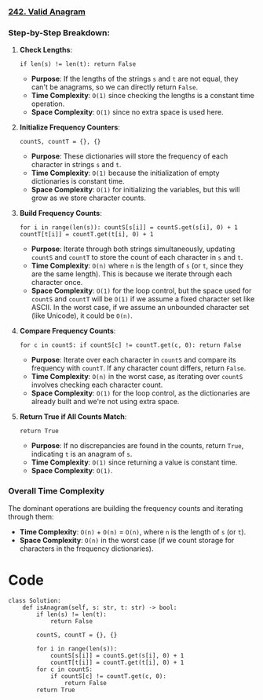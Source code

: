 ### [242. Valid Anagram](https://leetcode.com/problems/valid-anagram/)
### Step-by-Step Breakdown:

1.  **Check Lengths**:


    `if len(s) != len(t):
        return False`

    -   **Purpose**: If the lengths of the strings `s` and `t` are not equal, they can't be anagrams, so we can directly return `False`.
    -   **Time Complexity**: `O(1)` since checking the lengths is a constant time operation.
    -   **Space Complexity**: `O(1)` since no extra space is used here.
2.  **Initialize Frequency Counters**:


    `countS, countT = {}, {}`

    -   **Purpose**: These dictionaries will store the frequency of each character in strings `s` and `t`.
    -   **Time Complexity**: `O(1)` because the initialization of empty dictionaries is constant time.
    -   **Space Complexity**: `O(1)` for initializing the variables, but this will grow as we store character counts.
3.  **Build Frequency Counts**:


    `for i in range(len(s)):
        countS[s[i]] = countS.get(s[i], 0) + 1
        countT[t[i]] = countT.get(t[i], 0) + 1`

    -   **Purpose**: Iterate through both strings simultaneously, updating `countS` and `countT` to store the count of each character in `s` and `t`.
    -   **Time Complexity**: `O(n)` where `n` is the length of `s` (or `t`, since they are the same length). This is because we iterate through each character once.
    -   **Space Complexity**: `O(1)` for the loop control, but the space used for `countS` and `countT` will be `O(1)` if we assume a fixed character set like ASCII. In the worst case, if we assume an unbounded character set (like Unicode), it could be `O(n)`.
4.  **Compare Frequency Counts**:


    `for c in countS:
        if countS[c] != countT.get(c, 0):
            return False`

    -   **Purpose**: Iterate over each character in `countS` and compare its frequency with `countT`. If any character count differs, return `False`.
    -   **Time Complexity**: `O(n)` in the worst case, as iterating over `countS` involves checking each character count.
    -   **Space Complexity**: `O(1)` for the loop control, as the dictionaries are already built and we're not using extra space.
5.  **Return True if All Counts Match**:


    `return True`

    -   **Purpose**: If no discrepancies are found in the counts, return `True`, indicating `t` is an anagram of `s`.
    -   **Time Complexity**: `O(1)` since returning a value is constant time.
    -   **Space Complexity**: `O(1)`.

### Overall Time Complexity

The dominant operations are building the frequency counts and iterating through them:

-   **Time Complexity**: `O(n)` + `O(n)` = `O(n)`, where `n` is the length of `s` (or `t`).
-   **Space Complexity**: `O(n)` in the worst case (if we count storage for characters in the frequency dictionaries).

# Code
```python3 []
class Solution:
    def isAnagram(self, s: str, t: str) -> bool:
        if len(s) != len(t):
            return False
        
        countS, countT = {}, {}

        for i in range(len(s)):
            countS[s[i]] = countS.get(s[i], 0) + 1
            countT[t[i]] = countT.get(t[i], 0) + 1
        for c in countS:
            if countS[c] != countT.get(c, 0):
                return False
        return True
```